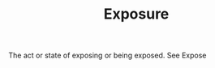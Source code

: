 ---
title: Exposure
letter: E
permalink: "/definitions/bld-exposure.html"
body: The act or state of exposing or being exposed. See Expose
published_at: '2018-07-07'
source: Black's Law Dictionary 2nd Ed (1910)
layout: post
---